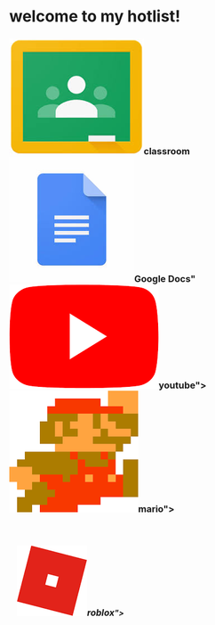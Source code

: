 <head>
<body><h1>
welcome to my hotlist!
</h1>
<h3>
<img src="download.jpg" alt="a href="https://classroom.google.com/u/0/h">classroom</a>&emsp;&emsp;<img src="download-1.jpg" alt="<a href="https://docs.google.com/document/u/0/?tgif=d">Google Docs"</a>&emsp;&emsp;<img src="Youtube.png" alt="<a href="https://www.youtube.com/">youtube</a>">&emsp;&emsp;<img src="mario.png" alt="<a href="https://supermarioemulator.com/">mario</a>">
</h3>
<h4>&emsp;&emsp;&emsp;&emsp;&emsp;&emsp;&emsp;&emsp;&emsp;&emsp;&emsp;&emsp;&emsp;&emsp;&emsp;
</h4>
<h5>
&emsp;<img src="roblox.png" alt="<a href="https://web.roblox.com/home"><font size="3">roblox</font></a>">
</h5>
</body>
